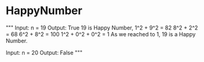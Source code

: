 # HappyNumber
"""
Input: n = 19
Output: True
19 is Happy Number,
1^2 + 9^2 = 82
8^2 + 2^2 = 68
6^2 + 8^2 = 100
1^2 + 0^2 + 0^2 = 1
As we reached to 1, 19 is a Happy Number.

Input: n = 20
Output: False
"""
